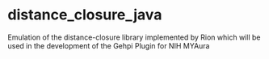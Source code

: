 # distance_closure_java
Emulation of the distance-closure library implemented by Rion which will be used in the development of the Gehpi Plugin for NIH MYAura
